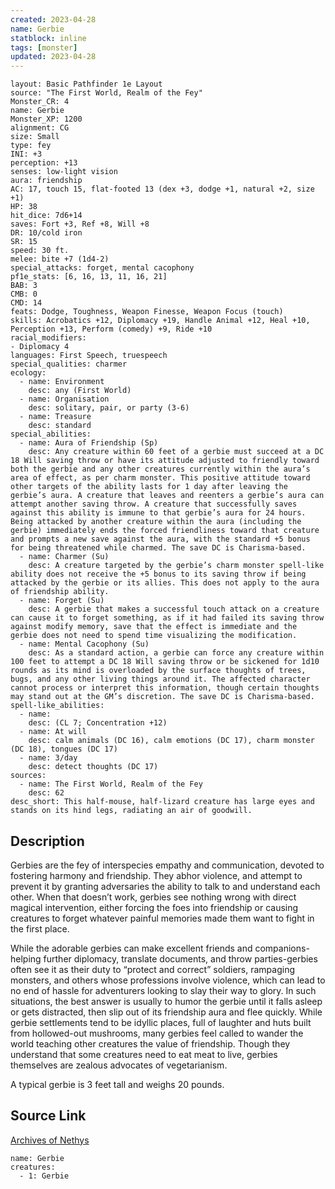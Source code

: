 ```yaml
---
created: 2023-04-28
name: Gerbie
statblock: inline
tags: [monster]
updated: 2023-04-28
---
```

```statblock
layout: Basic Pathfinder 1e Layout
source: "The First World, Realm of the Fey"
Monster_CR: 4
name: Gerbie
Monster_XP: 1200
alignment: CG
size: Small
type: fey
INI: +3
perception: +13
senses: low-light vision
aura: friendship
AC: 17, touch 15, flat-footed 13 (dex +3, dodge +1, natural +2, size +1)
HP: 38
hit_dice: 7d6+14
saves: Fort +3, Ref +8, Will +8
DR: 10/cold iron
SR: 15
speed: 30 ft.
melee: bite +7 (1d4-2)
special_attacks: forget, mental cacophony
pf1e_stats: [6, 16, 13, 11, 16, 21]
BAB: 3
CMB: 0
CMD: 14
feats: Dodge, Toughness, Weapon Finesse, Weapon Focus (touch)
skills: Acrobatics +12, Diplomacy +19, Handle Animal +12, Heal +10, Perception +13, Perform (comedy) +9, Ride +10
racial_modifiers:
- Diplomacy 4
languages: First Speech, truespeech
special_qualities: charmer
ecology:
  - name: Environment
    desc: any (First World)
  - name: Organisation
    desc: solitary, pair, or party (3-6)
  - name: Treasure
    desc: standard
special_abilities:
  - name: Aura of Friendship (Sp)
    desc: Any creature within 60 feet of a gerbie must succeed at a DC 18 Will saving throw or have its attitude adjusted to friendly toward both the gerbie and any other creatures currently within the aura’s area of effect, as per charm monster. This positive attitude toward other targets of the ability lasts for 1 day after leaving the gerbie’s aura. A creature that leaves and reenters a gerbie’s aura can attempt another saving throw. A creature that successfully saves against this ability is immune to that gerbie’s aura for 24 hours. Being attacked by another creature within the aura (including the gerbie) immediately ends the forced friendliness toward that creature and prompts a new save against the aura, with the standard +5 bonus for being threatened while charmed. The save DC is Charisma-based.
  - name: Charmer (Su)
    desc: A creature targeted by the gerbie’s charm monster spell-like ability does not receive the +5 bonus to its saving throw if being attacked by the gerbie or its allies. This does not apply to the aura of friendship ability.
  - name: Forget (Su)
    desc: A gerbie that makes a successful touch attack on a creature can cause it to forget something, as if it had failed its saving throw against modify memory, save that the effect is immediate and the gerbie does not need to spend time visualizing the modification.
  - name: Mental Cacophony (Su)
    desc: As a standard action, a gerbie can force any creature within 100 feet to attempt a DC 18 Will saving throw or be sickened for 1d10 rounds as its mind is overloaded by the surface thoughts of trees, bugs, and any other living things around it. The affected character cannot process or interpret this information, though certain thoughts may stand out at the GM’s discretion. The save DC is Charisma-based.
spell-like_abilities:
  - name:
    desc: (CL 7; Concentration +12)
  - name: At will
    desc: calm animals (DC 16), calm emotions (DC 17), charm monster (DC 18), tongues (DC 17)
  - name: 3/day
    desc: detect thoughts (DC 17)
sources:
  - name: The First World, Realm of the Fey
    desc: 62
desc_short: This half-mouse, half-lizard creature has large eyes and stands on its hind legs, radiating an air of goodwill.
```
## Description
Gerbies are the fey of interspecies empathy and communication, devoted to fostering harmony and friendship. They abhor violence, and attempt to prevent it by granting adversaries the ability to talk to and understand each other. When that doesn’t work, gerbies see nothing wrong with direct magical intervention, either forcing the foes into friendship or causing creatures to forget whatever painful memories made them want to fight in the first place.

 While the adorable gerbies can make excellent friends and companions- helping further diplomacy, translate documents, and throw parties-gerbies often see it as their duty to “protect and correct” soldiers, rampaging monsters, and others whose professions involve violence, which can lead to no end of hassle for adventurers looking to slay their way to glory. In such situations, the best answer is usually to humor the gerbie until it falls asleep or gets distracted, then slip out of its friendship aura and flee quickly. While gerbie settlements tend to be idyllic places, full of laughter and huts built from hollowed-out mushrooms, many gerbies feel called to wander the world teaching other creatures the value of friendship. Though they understand that some creatures need to eat meat to live, gerbies themselves are zealous advocates of vegetarianism.

 A typical gerbie is 3 feet tall and weighs 20 pounds.
## Source Link
[Archives of Nethys](https://aonprd.com/MonsterDisplay.aspx?ItemName=Gerbie)
```encounter-table
name: Gerbie
creatures:
  - 1: Gerbie
```
